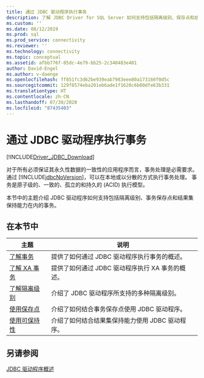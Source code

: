 ```yaml
---
title: 通过 JDBC 驱动程序执行事务
description: 了解 JDBC Driver for SQL Server 如何支持包括隔离级别、保存点和结果集保持能力在内的事务。
ms.custom: ''
ms.date: 08/12/2019
ms.prod: sql
ms.prod_service: connectivity
ms.reviewer: ''
ms.technology: connectivity
ms.topic: conceptual
ms.assetid: afbb776f-05dc-4e79-bb25-2c340483e401
author: David-Engel
ms.author: v-daenge
ms.openlocfilehash: ff851fc3d62be939eab7983eee80a173160f0d5c
ms.sourcegitcommit: 129f8574eba201eb6ade1f1620c6b80dfe63b331
ms.translationtype: HT
ms.contentlocale: zh-CN
ms.lasthandoff: 07/30/2020
ms.locfileid: "87435403"
---
```

# <a name="performing-transactions-with-the-jdbc-driver"></a>通过 JDBC 驱动程序执行事务
[!INCLUDE[Driver_JDBC_Download](../../includes/driver_jdbc_download.md)]

  对于所有必须保证其永久性数据的一致性的应用程序而言，事务处理是必需要求。 通过 [!INCLUDE[jdbcNoVersion](../../includes/jdbcnoversion_md.md)]，可以在本地或以分散的方式执行事务处理。 事务是原子级的、一致的、孤立的和持久的 (ACID) 执行模型。  
  
 本节中的主题介绍 JDBC 驱动程序如何支持包括隔离级别、事务保存点和结果集保持能力在内的事务。  
  
## <a name="in-this-section"></a>在本节中  
  
|主题|说明|  
|-----------|-----------------|  
|[了解事务](../../connect/jdbc/understanding-transactions.md)|提供了如何通过 JDBC 驱动程序执行事务的概述。|  
|[了解 XA 事务](../../connect/jdbc/understanding-xa-transactions.md)|提供了如何通过 JDBC 驱动程序执行 XA 事务的概述。|  
|[了解隔离级别](../../connect/jdbc/understanding-isolation-levels.md)|介绍了 JDBC 驱动程序所支持的多种隔离级别。|  
|[使用保存点](../../connect/jdbc/using-savepoints.md)|介绍了如何结合事务保存点使用 JDBC 驱动程序。|  
|[使用可保持性](../../connect/jdbc/using-holdability.md)|介绍了如何结合结果集保持能力使用 JDBC 驱动程序。|  
  
## <a name="see-also"></a>另请参阅  
 [JDBC 驱动程序概述](../../connect/jdbc/overview-of-the-jdbc-driver.md)  
  
  
